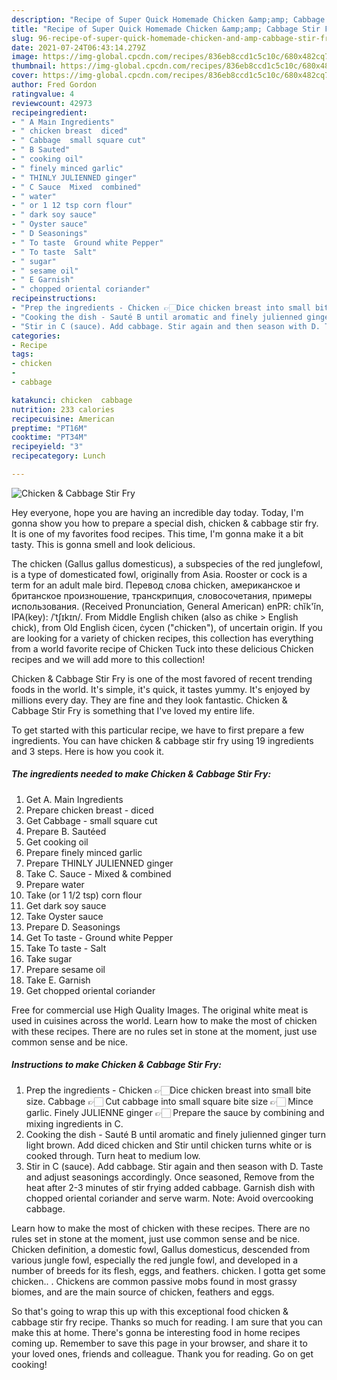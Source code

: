 ```yaml
---
description: "Recipe of Super Quick Homemade Chicken &amp;amp; Cabbage Stir Fry"
title: "Recipe of Super Quick Homemade Chicken &amp;amp; Cabbage Stir Fry"
slug: 96-recipe-of-super-quick-homemade-chicken-and-amp-cabbage-stir-fry
date: 2021-07-24T06:43:14.279Z
image: https://img-global.cpcdn.com/recipes/836eb8ccd1c5c10c/680x482cq70/chicken-cabbage-stir-fry-recipe-main-photo.jpg
thumbnail: https://img-global.cpcdn.com/recipes/836eb8ccd1c5c10c/680x482cq70/chicken-cabbage-stir-fry-recipe-main-photo.jpg
cover: https://img-global.cpcdn.com/recipes/836eb8ccd1c5c10c/680x482cq70/chicken-cabbage-stir-fry-recipe-main-photo.jpg
author: Fred Gordon
ratingvalue: 4
reviewcount: 42973
recipeingredient:
- " A Main Ingredients"
- " chicken breast  diced"
- " Cabbage  small square cut"
- " B Sauted"
- " cooking oil"
- " finely minced garlic"
- " THINLY JULIENNED ginger"
- " C Sauce  Mixed  combined"
- " water"
- " or 1 12 tsp corn flour"
- " dark soy sauce"
- " Oyster sauce"
- " D Seasonings"
- " To taste  Ground white Pepper"
- " To taste  Salt"
- " sugar"
- " sesame oil"
- " E Garnish"
- " chopped oriental coriander"
recipeinstructions:
- "Prep the ingredients - Chicken 👉🏻Dice chicken breast into small bite size. Cabbage 👉🏻 Cut cabbage into small square bite size 👉🏻 Mince garlic. Finely JULIENNE ginger 👉🏻 Prepare the sauce by combining and mixing ingredients in C."
- "Cooking the dish - Sauté B until aromatic and finely julienned ginger turn light brown. Add diced chicken and Stir until chicken turns white or is cooked through. Turn heat to medium low."
- "Stir in C (sauce). Add cabbage. Stir again and then season with D. Taste and adjust seasonings accordingly. Once seasoned, Remove from the heat after 2-3 minutes of stir frying added cabbage. Garnish dish with chopped oriental coriander and serve warm. Note: Avoid overcooking cabbage."
categories:
- Recipe
tags:
- chicken
- 
- cabbage

katakunci: chicken  cabbage 
nutrition: 233 calories
recipecuisine: American
preptime: "PT16M"
cooktime: "PT34M"
recipeyield: "3"
recipecategory: Lunch

---
```



![Chicken &amp; Cabbage Stir Fry](https://img-global.cpcdn.com/recipes/836eb8ccd1c5c10c/680x482cq70/chicken-cabbage-stir-fry-recipe-main-photo.jpg)

Hey everyone, hope you are having an incredible day today. Today, I'm gonna show you how to prepare a special dish, chicken &amp; cabbage stir fry. It is one of my favorites food recipes. This time, I'm gonna make it a bit tasty. This is gonna smell and look delicious.

The chicken (Gallus gallus domesticus), a subspecies of the red junglefowl, is a type of domesticated fowl, originally from Asia. Rooster or cock is a term for an adult male bird. Перевод слова chicken, американское и британское произношение, транскрипция, словосочетания, примеры использования. (Received Pronunciation, General American) enPR: chĭk&#39;ĭn, IPA(key): /ˈtʃɪkɪn/. From Middle English chiken (also as chike &gt; English chick), from Old English ċicen, ċycen (&#34;chicken&#34;), of uncertain origin. If you are looking for a variety of chicken recipes, this collection has everything from a world favorite recipe of Chicken Tuck into these delicious Chicken recipes and we will add more to this collection!

Chicken &amp; Cabbage Stir Fry is one of the most favored of recent trending foods in the world. It's simple, it's quick, it tastes yummy. It's enjoyed by millions every day. They are fine and they look fantastic. Chicken &amp; Cabbage Stir Fry is something that I've loved my entire life.


To get started with this particular recipe, we have to first prepare a few ingredients. You can have chicken &amp; cabbage stir fry using 19 ingredients and 3 steps. Here is how you cook it.

<!--inarticleads1-->

##### The ingredients needed to make Chicken &amp; Cabbage Stir Fry:

1. Get  A. Main Ingredients
1. Prepare  chicken breast - diced
1. Get  Cabbage - small square cut
1. Prepare  B. Sautéed
1. Get  cooking oil
1. Prepare  finely minced garlic
1. Prepare  THINLY JULIENNED ginger
1. Take  C. Sauce - Mixed &amp; combined
1. Prepare  water
1. Take  (or 1 1/2 tsp) corn flour
1. Get  dark soy sauce
1. Take  Oyster sauce
1. Prepare  D. Seasonings
1. Get  To taste - Ground white Pepper
1. Take  To taste - Salt
1. Take  sugar
1. Prepare  sesame oil
1. Take  E. Garnish
1. Get  chopped oriental coriander


Free for commercial use High Quality Images. The original white meat is used in cuisines across the world. Learn how to make the most of chicken with these recipes. There are no rules set in stone at the moment, just use common sense and be nice. 

<!--inarticleads2-->

##### Instructions to make Chicken &amp; Cabbage Stir Fry:

1. Prep the ingredients - Chicken 👉🏻Dice chicken breast into small bite size. Cabbage 👉🏻 Cut cabbage into small square bite size 👉🏻 Mince garlic. Finely JULIENNE ginger 👉🏻 Prepare the sauce by combining and mixing ingredients in C.
1. Cooking the dish - Sauté B until aromatic and finely julienned ginger turn light brown. Add diced chicken and Stir until chicken turns white or is cooked through. Turn heat to medium low.
1. Stir in C (sauce). Add cabbage. Stir again and then season with D. Taste and adjust seasonings accordingly. Once seasoned, Remove from the heat after 2-3 minutes of stir frying added cabbage. Garnish dish with chopped oriental coriander and serve warm. Note: Avoid overcooking cabbage.


Learn how to make the most of chicken with these recipes. There are no rules set in stone at the moment, just use common sense and be nice. Chicken definition, a domestic fowl, Gallus domesticus, descended from various jungle fowl, especially the red jungle fowl, and developed in a number of breeds for its flesh, eggs, and feathers. chicken. I gotta get some chicken.. . Chickens are common passive mobs found in most grassy biomes, and are the main source of chicken, feathers and eggs. 

So that's going to wrap this up with this exceptional food chicken &amp; cabbage stir fry recipe. Thanks so much for reading. I am sure that you can make this at home. There's gonna be interesting food in home recipes coming up. Remember to save this page in your browser, and share it to your loved ones, friends and colleague. Thank you for reading. Go on get cooking!
